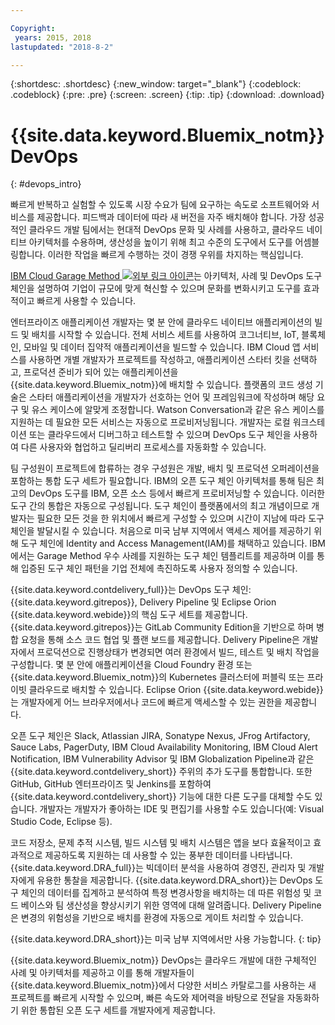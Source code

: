 ```yaml
---

Copyright:
 years: 2015, 2018
lastupdated: "2018-8-2"

---
```


{:shortdesc: .shortdesc}
{:new_window: target="_blank"}
{:codeblock: .codeblock}
{:pre: .pre}
{:screen: .screen}
{:tip: .tip}
{:download: .download}


# {{site.data.keyword.Bluemix_notm}} DevOps
{: #devops_intro}

빠르게 반복하고 실험할 수 있도록 시장 수요가 팀에 요구하는 속도로 소프트웨어와 서비스를 제공합니다. 피드백과 데이터에 따라 새 버전을 자주 배치해야 합니다. 가장 성공적인 클라우드 개발 팀에서는 현대적 DevOps 문화 및 사례를 사용하고, 클라우드 네이티브 아키텍처를 수용하며, 생산성을 높이기 위해 최고 수준의 도구에서 도구를 어셈블링합니다. 이러한 작업을 빠르게 수행하는 것이 경쟁 우위를 차지하는 핵심입니다.

 
<a href="https://www.ibm.com/cloud/garage">IBM Cloud Garage Method <img src="../../icons/launch-glyph.svg" alt="외부 링크 아이콘"></a>는
아키텍처, 사례 및 DevOps 도구 체인을 설명하여 기업이 규모에 맞게 혁신할 수 있으며 문화를 변화시키고 도구를 효과적이고 빠르게 사용할 수 있습니다.

엔터프라이즈 애플리케이션 개발자는 몇 분 안에 클라우드 네이티브 애플리케이션의 빌드 및 배치를 시작할 수 있습니다. 전체 서비스 세트를 사용하여 코그너티브, IoT, 블록체인, 모바일 및 데이터 집약적 애플리케이션을 빌드할 수 있습니다. IBM Cloud 앱 서비스를 사용하면 개별 개발자가 프로젝트를 작성하고, 애플리케이션 스타터 킷을 선택하고, 프로덕션 준비가 되어 있는 애플리케이션을 {{site.data.keyword.Bluemix_notm}}에 배치할 수 있습니다. 플랫폼의 코드 생성 기술은 스타터 애플리케이션을 개발자가 선호하는 언어 및 프레임워크에 작성하며 해당 요구 및 유스 케이스에 알맞게 조정합니다. Watson Conversation과 같은 유스 케이스를 지원하는 데 필요한 모든 서비스는 자동으로 프로비저닝됩니다. 개발자는 로컬 워크스테이션 또는 클라우드에서 디버그하고 테스트할 수 있으며 DevOps 도구 체인을 사용하여 다른 사용자와 협업하고 딜리버리 프로세스를 자동화할 수 있습니다.

팀 구성원이 프로젝트에 합류하는 경우 구성원은 개발, 배치 및 프로덕션 오퍼레이션을 포함하는 통합 도구 세트가 필요합니다. IBM의 오픈 도구 체인 아키텍처를 통해 팀은 최고의 DevOps 도구를 IBM, 오픈 소스 등에서 빠르게 프로비저닝할 수 있습니다. 이러한 도구 간의 통합은 자동으로 구성됩니다. 도구 체인이 플랫폼에서의 최고 개념이므로 개발자는 필요한 모든 것을 한 위치에서 빠르게 구성할 수 있으며 시간이 지남에 따라 도구 체인을 발달시킬 수 있습니다. 처음으로 미국 남부 지역에서 액세스 제어를 제공하기 위해 도구 체인에 Identity and Access Management(IAM)를 채택하고 있습니다. IBM에서는 Garage Method 우수 사례를 지원하는 도구 체인 템플리트를 제공하며 이를 통해 입증된 도구 체인 패턴을 기업 전체에 촉진하도록 사용자 정의할 수 있습니다.

{{site.data.keyword.contdelivery_full}}는 DevOps 도구 체인: {{site.data.keyword.gitrepos}}, Delivery Pipeline 및 Eclipse Orion {{site.data.keyword.webide}}의 핵심 도구 세트를 제공합니다. {{site.data.keyword.gitrepos}}는 GitLab Community Edition을 기반으로 하며 병합 요청을 통해 소스 코드 협업 및 플랜 보드를 제공합니다. Delivery Pipeline은 개발자에서 프로덕션으로 진행상태가 변경되면 여러 환경에서 빌드, 테스트 및 배치 작업을 구성합니다. 몇 분 안에 애플리케이션을 Cloud Foundry 환경 또는 {{site.data.keyword.Bluemix_notm}}의 Kubernetes 클러스터에 퍼블릭 또는 프라이빗 클라우드로 배치할 수 있습니다. Eclipse Orion {{site.data.keyword.webide}}는 개발자에게 어느 브라우저에서나 코드에 빠르게 액세스할 수 있는 권한을 제공합니다.

오픈 도구 체인은 Slack, Atlassian JIRA, Sonatype Nexus, JFrog Artifactory, Sauce Labs, PagerDuty, IBM Cloud Availability Monitoring, IBM Cloud Alert Notification, IBM Vulnerability Advisor 및 IBM Globalization Pipeline과 같은 {{site.data.keyword.contdelivery_short}} 주위의 추가 도구를 통합합니다. 또한 GitHub, GitHub 엔터프라이즈 및 Jenkins를 포함하여 {{site.data.keyword.contdelivery_short}} 기능에 대한 다른 도구를 대체할 수도 있습니다. 개발자는 개발자가 좋아하는 IDE 및 편집기를 사용할 수도 있습니다(예: Visual Studio Code, Eclipse 등).

코드 저장소, 문제 추적 시스템, 빌드 시스템 및 배치 시스템은 앱을 보다 효율적이고 효과적으로 제공하도록 지원하는 데 사용할 수 있는 풍부한 데이터를 나타냅니다. {{site.data.keyword.DRA_full}}는 빅데이터 분석을 사용하여 경영진, 관리자 및 개발자에게 유용한 통찰을 제공합니다. {{site.data.keyword.DRA_short}}는 DevOps 도구 체인의 데이터를 집계하고 분석하여 특정 변경사항을 배치하는 데 따른 위험성 및 코드 베이스와 팀 생산성을 향상시키기 위한 영역에 대해 알려줍니다. Delivery Pipeline은 변경의 위험성을 기반으로 배치를 환경에 자동으로 게이트 처리할 수 있습니다.

{{site.data.keyword.DRA_short}}는 미국 남부 지역에서만 사용 가능합니다.
{: tip}

{{site.data.keyword.Bluemix_notm}} DevOps는 클라우드 개발에 대한 구체적인 사례 및 아키텍처를 제공하고 이를 통해 개발자들이 {{site.data.keyword.Bluemix_notm}}에서 다양한 서비스 카탈로그를 사용하는 새 프로젝트를 빠르게 시작할 수 있으며, 빠른 속도와 제어력을 바탕으로 전달을 자동화하기 위한 통합된 오픈 도구 세트를 개발자에게 제공합니다.
